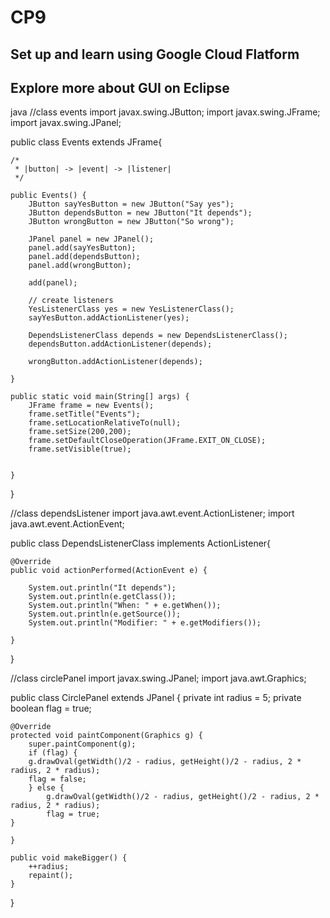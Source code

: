 # CP9
## Set up and learn using Google Cloud Flatform
## Explore more about GUI on Eclipse
java
//class events
import javax.swing.JButton;
import javax.swing.JFrame;
import javax.swing.JPanel;

public class Events extends JFrame{

	/*
	 * |button| -> |event| -> |listener|
	 */
	
	public Events() {
		JButton sayYesButton = new JButton("Say yes");
		JButton dependsButton = new JButton("It depends");
		JButton wrongButton = new JButton("So wrong");
		
		JPanel panel = new JPanel();
		panel.add(sayYesButton);
		panel.add(dependsButton);
		panel.add(wrongButton);
		
		add(panel);
		
		// create listeners
		YesListenerClass yes = new YesListenerClass();
		sayYesButton.addActionListener(yes);
		
		DependsListenerClass depends = new DependsListenerClass();
		dependsButton.addActionListener(depends);
		
		wrongButton.addActionListener(depends);
		
	}
	
	public static void main(String[] args) {
		JFrame frame = new Events();
		frame.setTitle("Events");
		frame.setLocationRelativeTo(null);
		frame.setSize(200,200);
		frame.setDefaultCloseOperation(JFrame.EXIT_ON_CLOSE);
		frame.setVisible(true);
		
		
	}
}

//class dependsListener
import java.awt.event.ActionListener;
import java.awt.event.ActionEvent;

public class DependsListenerClass implements ActionListener{

	@Override
	public void actionPerformed(ActionEvent e) {
		
		System.out.println("It depends");
		System.out.println(e.getClass());
		System.out.println("When: " + e.getWhen());
		System.out.println(e.getSource());
		System.out.println("Modifier: " + e.getModifiers());
	
	}
}

//class circlePanel
import javax.swing.JPanel;
import java.awt.Graphics;

public class CirclePanel extends JPanel {
	private int radius = 5;
	private boolean flag = true;

	@Override
	protected void paintComponent(Graphics g) {
		super.paintComponent(g);
		if (flag) {
		g.drawOval(getWidth()/2 - radius, getHeight()/2 - radius, 2 * radius, 2 * radius);
		flag = false;
		} else {
			g.drawOval(getWidth()/2 - radius, getHeight()/2 - radius, 2 * radius, 2 * radius);
			flag = true;
	}
			
	}
	
	public void makeBigger() {
		++radius;
		repaint();
	}
}
